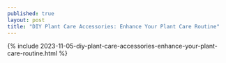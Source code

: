 ```yaml
---
published: true
layout: post
title: "DIY Plant Care Accessories: Enhance Your Plant Care Routine"
---
```

{% include 2023-11-05-diy-plant-care-accessories-enhance-your-plant-care-routine.html %}
